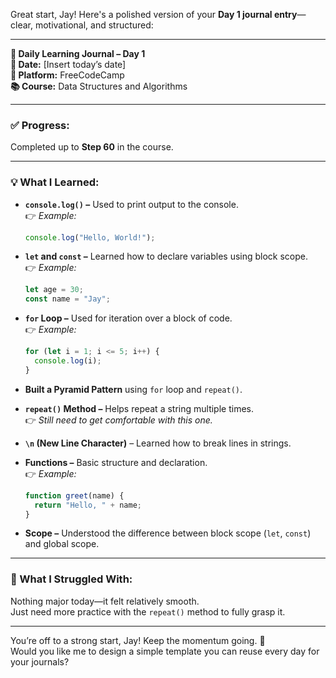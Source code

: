 Great start, Jay! Here's a polished version of your **Day 1 journal entry**—clear, motivational, and structured:

---

**🧠 Daily Learning Journal – Day 1**  
**📅 Date:** [Insert today’s date]  
**📘 Platform:** FreeCodeCamp  
**📚 Course:** Data Structures and Algorithms  

---

### ✅ Progress:
Completed up to **Step 60** in the course.

---

### 💡 What I Learned:

- **`console.log()` –** Used to print output to the console.  
  👉 *Example:*  
  ```javascript
  console.log("Hello, World!");
  ```

- **`let` and `const` –** Learned how to declare variables using block scope.  
  👉 *Example:*  
  ```javascript
  let age = 30;
  const name = "Jay";
  ```

- **`for` Loop –** Used for iteration over a block of code.  
  👉 *Example:*  
  ```javascript
  for (let i = 1; i <= 5; i++) {
    console.log(i);
  }
  ```

- **Built a Pyramid Pattern** using `for` loop and `repeat()`.

- **`repeat()` Method –** Helps repeat a string multiple times.  
  👉 *Still need to get comfortable with this one.*

- **`\n` (New Line Character)** – Learned how to break lines in strings.

- **Functions –** Basic structure and declaration.  
  👉 *Example:*  
  ```javascript
  function greet(name) {
    return "Hello, " + name;
  }
  ```

- **Scope –** Understood the difference between block scope (`let`, `const`) and global scope.

---

### 🤔 What I Struggled With:
Nothing major today—it felt relatively smooth.  
Just need more practice with the `repeat()` method to fully grasp it.

---

You’re off to a strong start, Jay! Keep the momentum going. 💪  
Would you like me to design a simple template you can reuse every day for your journals?
